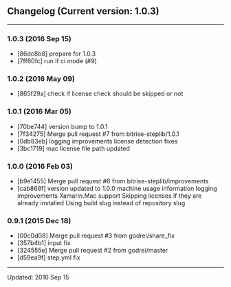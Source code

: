 ## Changelog (Current version: 1.0.3)

-----------------

### 1.0.3 (2016 Sep 15)

* [86dc8b8] prepare for 1.0.3
* [7ff60fc] run if ci mode (#9)

### 1.0.2 (2016 May 09)

* [865f29a] check if license check should be skipped or not

### 1.0.1 (2016 Mar 05)

* [70be744] version bump to 1.0.1
* [7f34275] Merge pull request #7 from bitrise-steplib/1.0.1
* [0db83eb] logging improvements license detection fixes
* [3bc1719] mac license file path updated

### 1.0.0 (2016 Feb 03)

* [b9e1455] Merge pull request #6 from bitrise-steplib/improvements
* [cab868f] version updated to 1.0.0 machine usage information logging improvements Xamarin.Mac support Skipping licenses if they are already installed Using build slug instead of repository slug

### 0.9.1 (2015 Dec 18)

* [00c0d08] Merge pull request #3 from godrei/share_fix
* [357b4b1] input fix
* [324555e] Merge pull request #2 from godrei/master
* [d59ea9f] step.yml fix

-----------------

Updated: 2016 Sep 15
